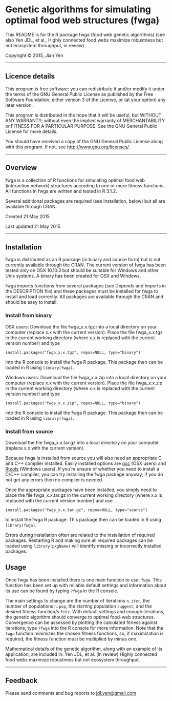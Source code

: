 # Genetic algorithms for simulating optimal food web structures (fwga)

This README is for the R package fwga (food web genetic algorithms) (see also
Yen JDL, et al., Highly connected food webs maximize robustness but not ecosystem throughput, in review).

Copyright &copy; 2015, Jian Yen

*****

## Licence details
This program is free software: you can redistribute it and/or modify
it under the terms of the GNU General Public License as published by
the Free Software Foundation, either version 3 of the License, or
(at your option) any later version.

This program is distributed in the hope that it will be useful,
but WITHOUT ANY WARRANTY; without even the implied warranty of
MERCHANTABILITY or FITNESS FOR A PARTICULAR PURPOSE.  See the
GNU General Public License for more details.

You should have received a copy of the GNU General Public License
along with this program.  If not, see <http://www.gnu.org/licenses/>.

*****

## Overview
fwga is a collection of R functions for simulating optimal food web (interaction network) structures according to one or more fitness functions. All functions in fwga are written and tested in R 3.1.2.

Several additional packages are required (see Installation, below) but all are available through CRAN.

Created 21 May 2015

Last updated 21 May 2015

*****

## Installation
fwga is distributed as an R package (in binary and source form) but is not currently available through the CRAN. The current version of fwga has been tested only on OSX 10.10.3 but should be suitable for Windows and other Unix systems. A binary has been created for OSX and Windows.

fwga imports functions from several packages (see Depends and Imports in the DESCRIPTION file) and these packages must be installed for fwga to install and load correctly. All packages are available through the CRAN and should be easy to install.

### Install from binary
OSX users: Download the file fwga_x.x.tgz into a local directory on your computer (replace x.x with the current version).
Place the file fwga_x.x.tgz in the current working directory (where x.x is replaced with the current version number) and type
```
install.packages("fwga_x.x.tgz", repos=NULL, type="binary")
```
into the R console to install the fwga R package. This package then can be loaded in R using `library(fwga)`.

Windows users: Download the file fwga_x.x.zip into a local directory on your computer (replace x.x with the current version).
Place the file fwga_x.x.zip in the current working directory (where x.x is replaced with the current version number) and type
```
install.packages("fwga_x.x.zip", repos=NULL, type="binary")
```
into the R console to install the fwga R package. This package then can be loaded in R using `library(fwga)`.


### Install from source
Download the file fwga_x.x.tar.gz into a local directory on your computer (replace x.x with the current version).

Because fwga is installed from source you will also need an appropriate C and C++ compiler installed. Easily installed options are [gcc](https://github.com/kennethreitz/osx-gcc-installer/) (OSX users) and [Rtools](https://github.com/stan-dev/rstan/wiki/Install-Rtools-for-Windows) (Windows users). If you're unsure of whether you need to install a C/C++ compiler, you can try installing the fwga package anyway; if you do not get any errors then no compiler is needed.

Once the appropriate packages have been installed, you simply need to place the file fwga_x.x.tar.gz in the current working directory (where x.x is replaced with the current version number) and use
```
install.packages("fwga_x.x.tar.gz", repos=NULL, type="source")
```
to install the fwga R package. This package then can be loaded in R using `library(fwga)`.

Errors during installation often are related to the installation of required packages. Restarting R and making sure all required packages can be loaded using `library(pkgName)` will identify missing or incorrectly installed packages.

## Usage
Once fwga has been installed there is one main function to use: `fwga`. This function has been set up with reliable default settings and information about its use can be found by typing `?fwga` in the R console.

The main settings to change are the number of iterations `n.iter`, the number of populations `n.pop`, the starting population `suggest`, and the desired fitness function/s `fits`. With default settings and enough iterations, the genetic algorithm should converge to optimal food-web structures. Convergence can be assessed by plotting the calculated fitness against iterations; type `?fwga` into the R console for more information. Note that the `fwga` function minimizes the chosen fitness functions, so, if maximization is required, the fitness function must be multiplied by minus one. 

Mathematical details of the genetic algorithm, along with an example of its application, are included in:
Yen JDL, et al. (in review) Highly connected food webs maximize robustness but not ecosystem throughput.


*****

## Feedback
Please send comments and bug reports to
<jdl.yen@gmail.com>

